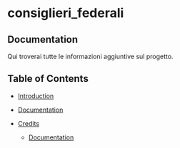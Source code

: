 # consiglieri_federali

## Documentation
Qui troverai tutte le informazioni aggiuntive sul progetto.

## Table of Contents
- [Introduction](#introduction)
- [Documentation](#documentation)
- [Credits](#credits)

  - [Documentation](docs/README.md)
